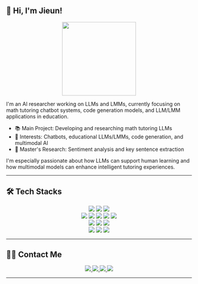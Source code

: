 ## 👋 Hi, I'm Jieun!

<p align="center">
  <img src='https://raw.githubusercontent.com/Tarikul-Islam-Anik/Animated-Fluent-Emojis/master/Emojis/Animals/Penguin.png' width="200" />
</p>

I'm an AI researcher working on LLMs and LMMs, currently focusing on math tutoring chatbot systems, code generation models, and LLM/LMM applications in education.

- 📚 Main Project: Developing and researching math tutoring LLMs
- 🤖 Interests: Chatbots, educational LLMs/LMMs, code generation, and multimodal AI
- 💬 Master's Research: Sentiment analysis and key sentence extraction

I'm especially passionate about how LLMs can support human learning and how multimodal models can enhance intelligent tutoring experiences.



---

## 🛠️ Tech Stacks

<div align="center">
  <!-- Language & Infra -->
  <img src="https://img.shields.io/badge/C-A8B9CC?style=for-the-badge&logo=C&logoColor=white">
  <img src="https://img.shields.io/badge/Python-3776AB?style=for-the-badge&logo=Python&logoColor=white">
  <img src="https://img.shields.io/badge/Linux-FCC624?style=for-the-badge&logo=Linux&logoColor=white"><br/>

  <!-- Frameworks & Tools -->
  <img src="https://img.shields.io/badge/PyTorch-EE4C2C?style=for-the-badge&logo=PyTorch&logoColor=white">
  <img src="https://img.shields.io/badge/TensorFlow-FF6F00?style=for-the-badge&logo=TensorFlow&logoColor=white">
  <img src="https://img.shields.io/badge/Selenium-43B02A?style=for-the-badge&logo=Selenium&logoColor=white">
  <img src="https://img.shields.io/badge/Hugging_Face-FC9368?style=for-the-badge&logo=HuggingFace&logoColor=white">
  <img src="https://img.shields.io/badge/spaCy-09A3AF?style=for-the-badge&logo=spaCy&logoColor=white"><br/>

  <!-- Database & Backend -->
  <img src="https://img.shields.io/badge/MongoDB-47A248?style=for-the-badge&logo=MongoDB&logoColor=white">
  <img src="https://img.shields.io/badge/PostgreSQL-336791?style=for-the-badge&logo=PostgreSQL&logoColor=white">
  <img src="https://img.shields.io/badge/Redis-DC382D?style=for-the-badge&logo=Redis&logoColor=white"><br/>

  <!-- DevOps & Collaboration -->
  <img src="https://img.shields.io/badge/Docker-2496ED?style=for-the-badge&logo=Docker&logoColor=white">
  <img src="https://img.shields.io/badge/GitHub-181717?style=for-the-badge&logo=GitHub&logoColor=white">
  <img src="https://img.shields.io/badge/Notion-000000?style=for-the-badge&logo=Notion&logoColor=white"><br/>
</div>

---

## 🧑‍💻 Contact Me
<div align="center">
  <a href="mailto:geeag51@gmail.com">
    <img src="https://img.shields.io/badge/Gmail-D14836?style=for-the-badge&logo=gmail&logoColor=white">
  </a>
  <a href="https://www.linkedin.com/public-profile/settings?trk=d_flagship3_profile_self_view_public_profile">
    <img src="https://img.shields.io/badge/LinkedIn-0077B5?style=for-the-badge&logo=linkedin&logoColor=white">
  </a>
  <a href="https://scholar.google.co.kr/citations?user=m6lNEksAAAAJ&hl=ko">
    <img src="https://img.shields.io/badge/Google_Scholar-4285F4?style=for-the-badge&logo=google-scholar&logoColor=white">
  </a>
  <a href="https://velog.io/@jieun9851/posts">
    <img src="https://img.shields.io/badge/Velog-20C997?style=for-the-badge&logo=Velog&logoColor=white">
  </a>
</div>

---


<!--   <br/>
  <a href="https://stats.hyochan.dev/en/stats/jieun9851">
    <img src="https://github-readme-stats.vercel.app/api?username=jieun9851&show_icons=true&theme=tokyonight" width="500" />
  </a>
</p>
 -->
